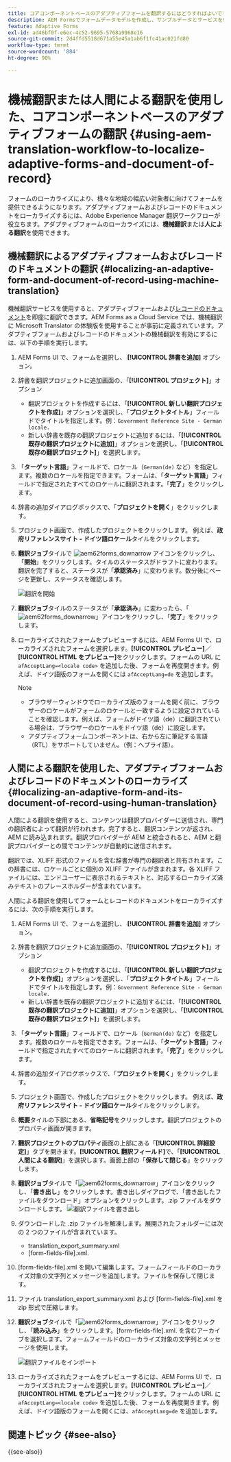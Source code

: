 ```yaml
---
title: コアコンポーネントベースのアダプティブフォームを翻訳するにはどうすればよいですか？
description: AEM Formsでフォームデータモデルを作成し、サンプルデータとサービスを使用してモデルをテストし、モデルの様々なオプションを設定する方法を説明します。
feature: Adaptive Forms
exl-id: ad46bf0f-e6ec-4c52-9695-5768a9968e16
source-git-commit: 2d4ffd5518d671a55e45a1ab6f1fc41ac021fd80
workflow-type: tm+mt
source-wordcount: '884'
ht-degree: 90%

---
```


# 機械翻訳または人間による翻訳を使用した、コアコンポーネントベースのアダプティブフォームの翻訳 {#using-aem-translation-workflow-to-localize-adaptive-forms-and-document-of-record}

フォームのローカライズにより、様々な地域の幅広い対象者に向けてフォームを提供できるようになります。アダプティブフォームおよびレコードのドキュメントをローカライズするには、Adobe Experience Manager 翻訳ワークフローが役立ちます。アダプティブフォームのローカライズには、**機械翻訳**&#x200B;または&#x200B;**人による翻訳**&#x200B;を使用できます。

## 機械翻訳によるアダプティブフォームおよびレコードのドキュメントの翻訳 {#localizing-an-adaptive-form-and-document-of-record-using-machine-translation}

機械翻訳サービスを使用すると、アダプティブフォームおよび[レコードのドキュメント](/help/forms/generate-document-of-record-core-components.md)を即座に翻訳できます。AEM Forms as a Cloud Service では、機械翻訳に Microsoft Translator の体験版を使用することが事前に定義されています。アダプティブフォームおよびレコードのドキュメントの機械翻訳を有効にするには、以下の手順を実行します。

1. AEM Forms UI で、フォームを選択し、 **[!UICONTROL 辞書を追加]** オプション。
1. 辞書を翻訳プロジェクトに追加画面の、「**[!UICONTROL プロジェクト]**」オプション

   * 翻訳プロジェクトを作成するには、「**[!UICONTROL 新しい翻訳プロジェクトを作成]**」オプションを選択し、「**プロジェクトタイトル**」フィールドでタイトルを指定します。例：`Government Reference Site - German locale.`
   * 新しい辞書を既存の翻訳プロジェクトに追加するには、「**[!UICONTROL 既存の翻訳プロジェクトに追加]**」オプションを選択し、「**[!UICONTROL 既存の翻訳プロジェクト]**」を選択します。
1. 「**ターゲット言語**」フィールドで、ロケール（`German(de)` など）を指定します。複数のロケールを指定できます。フォームは、「**ターゲット言語**」フィールドで指定されたすべてのロケールに翻訳されます。「**完了**」をクリックします。
1. 辞書の追加ダイアログボックスで、「**プロジェクトを開く**」をクリックします。
1. プロジェクト画面で、作成したプロジェクトをクリックします。 例えば、**政府リファレンスサイト - ドイツ語ロケール**&#x200B;タイルをクリックします。
1. **翻訳ジョブ**&#x200B;タイルで ![aem62forms_downarrow](assets/aem62forms_downarrow.png) アイコンをクリックし、「**開始**」をクリックします。タイルのステータスがドラフトに変わります。翻訳を完了すると、ステータスが「**承認済み**」に変わります。数分後にページを更新し、ステータスを確認します。

   ![翻訳を開始](/help/forms/assets/adaptive-forms-core-components-start-translation.png)
1. **翻訳ジョブ**&#x200B;タイルのステータスが「**承認済み**」に変わったら、「![aem62forms_downarrow](assets/aem62forms_downarrow.png)」アイコンをクリックし、「**完了**」をクリックします。

1. ローカライズされたフォームをプレビューするには、AEM Forms UI で、ローカライズされたフォームを選択します。**[!UICONTROL プレビュー]**／**[!UICONTROL HTML をプレビュー]**&#x200B;をクリックします。フォームの URL に `afAcceptLang=<locale code>` を追加した後、フォームを再度開きます。例えば、ドイツ語版のフォームを開くには `afAcceptLang=de` を追加します。


   >[!NOTE]
   >
   >* ブラウザーウィンドウでローカライズ版のフォームを開く前に、ブラウザーのロケールがフォームのロケールと一致するように設定されていることを確認します。例えば、フォームがドイツ語（de）に翻訳されている場合は、ブラウザーのロケールをドイツ語（de）に設定します。
   >* アダプティブフォームコンポーネントは、右から左に筆記する言語（RTL）をサポートしていません。（例：ヘブライ語）。

<!-- 
   Along with the Adaptive form, the auto-generated document of record is also localized.

   For more information on Document of Record settings and configuration, see:

   [Document of Record Template](/help/forms/using/generate-document-of-record-for-non-xfa-based-adaptive-forms.md#p-document-of-record-template-configuration-p)

   [Document of Record settings](/help/forms/using/generate-document-of-record-for-non-xfa-based-adaptive-forms.md#p-document-of-record-settings-p)

1. [Customize the branding information of the document of record](/help/forms/using/generate-document-of-record-for-non-xfa-based-adaptive-forms.md) and ensure that the browser locale is set to the same language to which you have localized the Adaptive Form using machine language. The browser locale helps localize the branding information in the document of record.
1. To view the localized document of record, select Generate Preview. The document of record PDF is generated and opened in a new tab in your browser.

-->

## 人間による翻訳を使用した、アダプティブフォームおよびレコードのドキュメントのローカライズ {#localizing-an-adaptive-form-and-its-document-of-record-using-human-translation}

人間による翻訳を使用すると、コンテンツは翻訳プロバイダーに送信され、専門の翻訳者によって翻訳が行われます。完了すると、翻訳コンテンツが返され、AEM に読み込まれます。翻訳プロバイダーが AEM と統合されると、AEM と翻訳プロバイダーとの間でコンテンツが自動的に送信されます。

翻訳では、XLIFF 形式のファイルを含む辞書が専門の翻訳者と共有されます。この辞書には、ロケールごとに個別の XLIFF ファイルが含まれます。各 XLIFF ファイルには、エンドユーザーに表示されるテキストと、対応するローカライズ済みテキストのプレースホルダーが含まれています。

人間による翻訳を使用してフォームとレコードのドキュメントをローカライズするには、次の手順を実行します。

1. AEM Forms UI で、フォームを選択し、 **[!UICONTROL 辞書を追加]** オプション。
1. 辞書を翻訳プロジェクトに追加画面の、「**[!UICONTROL プロジェクト]**」オプション

   * 翻訳プロジェクトを作成するには、「**[!UICONTROL 新しい翻訳プロジェクトを作成]**」オプションを選択し、「**プロジェクトタイトル**」フィールドでタイトルを指定します。例：`Government Reference Site - German locale.`
   * 新しい辞書を既存の翻訳プロジェクトに追加するには、「**[!UICONTROL 既存の翻訳プロジェクトに追加]**」オプションを選択し、「**[!UICONTROL 既存の翻訳プロジェクト]**」を選択します。
1. 「**ターゲット言語**」フィールドで、ロケール（`German(de)` など）を指定します。複数のロケールを指定できます。フォームは、「**ターゲット言語**」フィールドで指定されたすべてのロケールに翻訳されます。「**完了**」をクリックします。
1. 辞書の追加ダイアログボックスで、「**プロジェクトを開く**」をクリックします。
1. プロジェクト画面で、作成したプロジェクトをクリックします。 例えば、**政府リファレンスサイト - ドイツ語ロケール**&#x200B;タイルをクリックします。
1. **概要**&#x200B;タイルの下部にある、**省略記号**&#x200B;をクリックします。翻訳プロジェクトのプロパティ画面が開きます。
1. **翻訳プロジェクトのプロパティ**&#x200B;画面の上部にある「**[!UICONTROL 詳細設定]**」タブを開きます。**[!UICONTROL 翻訳フィールド]**&#x200B;で、「**[!UICONTROL 人間による翻訳]**」を選択します。画面上部の「**保存して閉じる**」をクリックします。
1. **翻訳ジョブ**&#x200B;タイルで「![aem62forms_downarrow](assets/aem62forms_downarrow.png)」アイコンをクリックし、「**書き出し**」をクリックします。書き出しダイアログで、「書き出したファイルをダウンロード」オプションをクリックします。.zip ファイルをダウンロードします。
   ![翻訳ファイルを書き出し](/help/forms/assets/adaptive-forms-core-components-start-translation-export.png)
1. ダウンロードした .zip ファイルを解凍します。展開されたフォルダーには次の 2 つのファイルが含まれています。
   * translation_export_summary.xml
   * [form-fields-file].xml.
1. [form-fields-file].xml を開いて編集します。フォームフィールドのローカライズ対象の文字列とメッセージを追加します。ファイルを保存して閉じます。
1. ファイル translation_export_summary.xml および [form-fields-file].xml を zip 形式で圧縮します。
1. **翻訳ジョブ**&#x200B;タイルで「![aem62forms_downarrow](assets/aem62forms_downarrow.png)」アイコンをクリックし、「**読み込み**」をクリックします。[form-fields-file].xml. を含むアーカイブを選択します。フォームフィールドのローカライズ対象の文字列とメッセージを使用します。

   ![翻訳ファイルをインポート](/help/forms/assets/adaptive-forms-core-components-start-translation-import.png)

1. ローカライズされたフォームをプレビューするには、AEM Forms UI で、ローカライズされたフォームを選択します。**[!UICONTROL プレビュー]**／**[!UICONTROL HTML をプレビュー]**&#x200B;をクリックします。フォームの URL に `afAcceptLang=<locale code>` を追加した後、フォームを再度開きます。例えば、ドイツ語版のフォームを開くには、`afAcceptLang=de` を追加します。

## 関連トピック {#see-also}

{{see-also}}